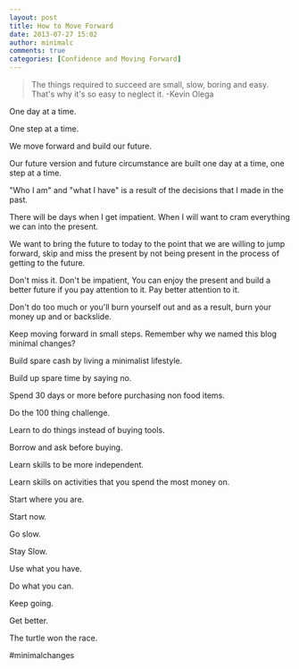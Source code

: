 ```yaml
---
layout: post
title: How to Move Forward
date: 2013-07-27 15:02
author: minimalc
comments: true
categories: [Confidence and Moving Forward]
---
```



<blockquote>The things required to succeed are small, slow, boring and easy. That's why it's so easy to neglect it.
-Kevin Olega</blockquote>



One day at a time.

One step at a time. 

We move forward and build our future.

Our future version and future circumstance are built one day at a time, one step at a time.

"Who I am" and "what I have" is a result of the decisions that I made in the past. 

There will be days when I get impatient. When I will want to cram everything we can into the present. 

We want to bring the future to today to the point that we are willing to jump forward, skip and miss the present by not being present in the process of getting to the future.

Don't miss it. Don't be impatient, You can enjoy the present and build a better future if you pay attention to it. Pay better attention to it.

Don't do too much or you'll burn yourself out and as a result, burn your money up and or backslide. 

Keep moving forward in small steps. Remember why we named this blog minimal changes?

Build spare cash by living a minimalist lifestyle.

Build up spare time by saying no.

Spend 30 days or more before purchasing non food items.

Do the 100 thing challenge. 

Learn to do things instead of buying tools.

Borrow and ask before buying.

Learn skills to be more independent.

Learn skills on activities that you spend the most money on.

Start where you are.

Start now.

Go slow.

Stay Slow.

Use what you have.

Do what you can.

Keep going.

Get better.

The turtle won the race.

#minimalchanges
